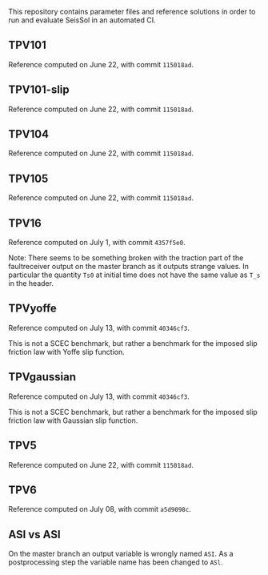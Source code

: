 This repository contains parameter files and reference solutions in order to run and evaluate SeisSol in an automated CI.

## TPV101
Reference computed on June 22, with commit `115018ad`.

## TPV101-slip
Reference computed on June 22, with commit `115018ad`.

## TPV104
Reference computed on June 22, with commit `115018ad`.

## TPV105
Reference computed on June 22, with commit `115018ad`.

## TPV16
Reference computed on July 1, with commit `4357f5e0`.

Note: There seems to be something broken with the traction part of the faultreceiver output on the master branch as it outputs strange values. In particular the quantity `Ts0` at initial time does not have the same value as `T_s` in the header.

## TPVyoffe
Reference computed on July 13, with commit `40346cf3`.

This is not a SCEC benchmark, but rather a benchmark for the imposed slip friction law with Yoffe slip function.

## TPVgaussian
Reference computed on July 13, with commit `40346cf3`.

This is not a SCEC benchmark, but rather a benchmark for the imposed slip friction law with Gaussian slip function.

## TPV5
Reference computed on June 22, with commit `115018ad`.

## TPV6
Reference computed on July 08, with commit `a5d9098c`.

## ASl vs ASI
On the master branch an output variable is wrongly named `ASI`. As a postprocessing step the variable name has been changed to `ASl`.
